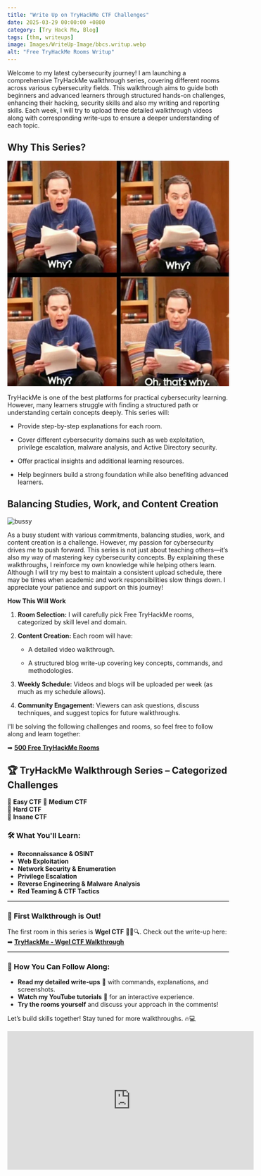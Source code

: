 ```yaml
---
title: "Write Up on TryHackMe CTF Challenges"
date: 2025-03-29 00:00:00 +0800
category: [Try Hack Me, Blog]
tags: [thm, writeups]
image: Images/WriteUp-Image/bbcs.writup.webp
alt: "Free TryHackMe Rooms Writup"
---
```


Welcome to my latest cybersecurity journey! I am launching a comprehensive TryHackMe walkthrough series, covering different rooms across various cybersecurity fields. This walkthrough aims to guide both beginners and advanced learners through structured hands-on challenges, enhancing their hacking, security skills and also my writing and reporting skills. Each week, I will try to upload three detailed walkthrough videos along with corresponding write-ups to ensure a deeper understanding of each topic.


## **Why This Series?** 

![Why](Images/why.webp)

TryHackMe is one of the best platforms for practical cybersecurity learning. However, many learners struggle with finding a structured path or understanding certain concepts deeply. This series will:

- Provide step-by-step explanations for each room.
    
- Cover different cybersecurity domains such as web exploitation, privilege escalation, malware analysis, and Active Directory security.
    
- Offer practical insights and additional learning resources.
    
- Help beginners build a strong foundation while also benefiting advanced learners.
    

## **Balancing Studies, Work, and Content Creation** 

![bussy](Images/yes-you-can-work-and-study-how-to-balance-part-time-work-and-academic-studies.gif)

As a busy student with various commitments, balancing studies, work, and content creation is a challenge. However, my passion for cybersecurity drives me to push forward. This series is not just about teaching others—it’s also my way of mastering key cybersecurity concepts. By explaining these walkthroughs, I reinforce my own knowledge while helping others learn. Although I will try my best to maintain a consistent upload schedule, there may be times when academic and work responsibilities slow things down. I appreciate your patience and support on this journey!

**How This Will Work**

1. **Room Selection:** I will carefully pick Free TryHackMe rooms, categorized by skill level and domain.
    
2. **Content Creation:** Each room will have:
    
    - A detailed video walkthrough.
        
    - A structured blog write-up covering key concepts, commands, and methodologies.
        
3. **Weekly Schedule:** Videos and blogs will be uploaded per week (as much as my schedule allows).
    
4. **Community Engagement:** Viewers can ask questions, discuss techniques, and suggest topics for future walkthroughs.
    

I'll be solving the following challenges and rooms, so feel free to follow along and learn together:

➡ **[500 Free TryHackMe Rooms](https://github.com/0xfke/500-free-TryHackMe-rooms)** 

## 🏆 TryHackMe Walkthrough Series – Categorized Challenges  

🔹 **Easy CTF** 
🔹 **Medium CTF**  
🔹 **Hard CTF**  
🔹 **Insane CTF**

### 🛠️ What You'll Learn:
- **Reconnaissance & OSINT**
- **Web Exploitation**
- **Network Security & Enumeration**
- **Privilege Escalation**
- **Reverse Engineering & Malware Analysis**
- **Red Teaming & CTF Tactics**

---

### 📌 First Walkthrough is Out!  
The first room in this series is **Wgel CTF** 🕵️‍♂️🔍. Check out the write-up here:  
➡ **[TryHackMe - Wgel CTF Walkthrough](https://0xfke.github.io/posts/Try-Hack-Me-Wgel-ctf/)**  

---
 

### 📌 How You Can Follow Along:
- **Read my detailed write-ups** 📖 with commands, explanations, and screenshots.  
- **Watch my YouTube tutorials** 🎥 for an interactive experience.  
- **Try the rooms yourself** and discuss your approach in the comments!  

Let’s build skills together! Stay tuned for more walkthroughs. 🔥💻

<iframe width="560" height="315" src="https://www.youtube.com/embed/hKhCP_sUQ3g?si=knN7a45nG1UmoVUF" title="YouTube video player" frameborder="0" allow="accelerometer; autoplay; clipboard-write; encrypted-media; gyroscope; picture-in-picture; web-share" referrerpolicy="strict-origin-when-cross-origin" allowfullscreen></iframe>
